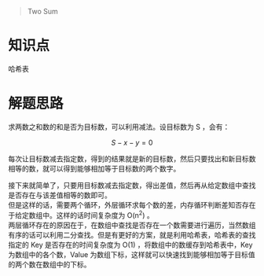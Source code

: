 > Two Sum

# 知识点
哈希表

# 解题思路
求两数之和数的和是否为目标数，可以利用减法。设目标数为 S ，会有：  
```math
S - x - y = 0
```
每次让目标数减去指定数，得到的结果就是新的目标数，然后只要找出和新目标数相等的数，就可以得到能够相加等于目标数的两个数字。  

接下来就简单了，只要用目标数减去指定数，得出差值，然后再从给定数组中查找是否存在与该差值相等的数即可。  
但是这样的话，需要两个循环，外层循环求每个数的差，内存循环判断差知否存在于给定数组中。这样的话时间复杂度为 O(n<sup>2</sup>) 。  
两层循环存在的原因在于，在数组中查找是否存在一个数需要进行遍历，当然数组有序的话可以利用二分查找。但是有更好的方案，就是利用哈希表，哈希表的查找指定的 Key 是否存在的时间复杂度为 O(1) ，将数组中的数缓存到哈希表中，Key 为数组中的各个数，Value 为数组下标，这样就可以快速找到能够相加等于目标值的两个数在数组中的下标。  